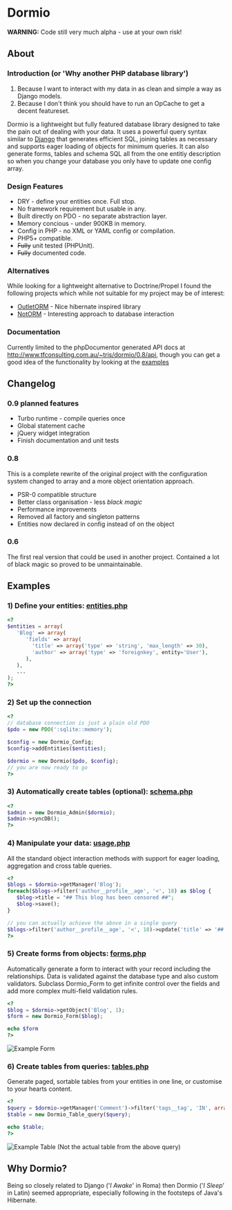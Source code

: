 # Dormio
**WARNING:** Code still very much alpha - use at your own risk!

## About

### Introduction (or 'Why another PHP database library')

1. Because I want to interact with my data in as clean and simple a way as Django models.
2. Because I don't think you should have to run an OpCache to get a decent featureset.

Dormio is a lightweight but fully featured database library designed to take the pain out of dealing with your data.
It uses a powerful query syntax similar to [Django](https://www.djangoproject.com/) that generates efficient SQL, joining tables as necessary and supports 
eager loading of objects for minimum queries.  It can also generate forms, tables and schema SQL all from the one entitiy
description so when you change your database you only have to update one config array.

### Design Features

* DRY - define your entities once. Full stop.
* No framework requirement but usable in any.
* Built directly on PDO - no separate abstraction layer.
* Memory concious - under 900KB in memory.
* Config in PHP - no XML or YAML config or compilation.
* PHP5+ compatible.
* <del>Fully</del> unit tested (PHPUnit).
* <del>Fully</del> documented code.

### Alternatives

While looking for a lightweight alternative to Doctrine/Propel I found the following projects which
while not suitable for my project may be of interest:

* [OutletORM](http://www.outlet-orm.org/site/) - Nice hibernate inspired library
* [NotORM](http://www.notorm.com/) - Interesting approach to database interaction

### Documentation
Currently limited to the phpDocumentor generated API docs at http://www.tfconsulting.com.au/~tris/dormio/0.8/api, though
you can get a good idea of the functionality by looking at the [examples](/tf198/dormio/blob/0.8/docs/examples)

## Changelog

### 0.9 planned features

* Turbo runtime - compile queries once
* Global statement cache
* jQuery widget integration
* Finish documentation and unit tests

### 0.8
This is a complete rewrite of the original project with the configuration system changed to array and
a more object orientation approach.

* PSR-0 compatible structure
* Better class organisation - less *black magic*
* Performance improvements
* Removed all factory and singleton patterns
* Entities now declared in config instead of on the object

### 0.6
The first real version that could be used in another project.  Contained a lot of black magic so proved
to be unmaintainable.

## Examples

### 1) Define your entities: [entities.php](/tf198/dormio/blob/0.8/docs/examples/entities.php)
```php
<?
$entities = array(
   'Blog' => array(
      'fields' => array(
      	'title' => array('type' => 'string', 'max_length' => 30),
      	'author' => array('type' => 'foreignkey', entity='User'),
      ),
   ),
   ...
);
?>
```

### 2) Set up the connection
```php
<?
// database connection is just a plain old PDO
$pdo = new PDO(':sqlite::memory');

$config = new Dormio_Config;
$config->addEntities($entities);

$dormio = new Dormio($pdo, $config);
// you are now ready to go
?>
```

### 3) Automatically create tables (optional): [schema.php](/tf198/dormio/blob/0.8/docs/examples/schema.php)
```php
<?
$admin = new Dormio_Admin($dormio);
$admin->syncDB();
?>
```

### 4) Manipulate your data: [usage.php](/tf198/dormio/blob/0.8/docs/examples/usage.php)
All the standard object interaction methods with support for eager loading, aggregation and cross
table queries.
```php
<?
$blogs = $dormio->getManager('Blog');
foreach($blogs->filter('author__profile__age', '<', 18) as $blog {
   $blog->title = "## This blog has been censored ##";
   $blog->save();
}

// you can actually achieve the above in a single query
$blogs->filter('author__profile__age', '<', 18)->update('title' => '## This blog has been censored ##');
?>
```

### 5) Create forms from objects: [forms.php](/tf198/dormio/blob/0.8/docs/examples/forms.php)
Automatically generate a form to interact with your record including the relationships.  Data is validated
against the database type and also custom validators. Subclass Dormio_Form to get infinite control over the 
fields and add more complex multi-field validation rules.
```php
<?
$blog = $dormio->getObject('Blog', 1);
$form = new Dormio_Form($blog);

echo $form
?>
```
![Example Form](/tf198/dormio/raw/0.8/docs/images/example_form.png)

### 6) Create tables from queries: [tables.php](/tf198/dormio/blob/0.8/docs/examples/tables.php)
Generate paged, sortable tables from your entities in one line, or customise to your hearts content.
```php
<?
$query = $dormio->getManager('Comment')->filter('tags__tag', 'IN', array('Red', 'Green'));
$table = new Dormio_Table_query($query);

echo $table;
?>
```
![Example Table](/tf198/dormio/raw/0.8/docs/images/example_table.png)
(Not the actual table from the above query)

## Why Dormio?
Being so closely related to Django ('_I Awake_' in Roma) then Dormio ('_I Sleep_' in Latin) seemed appropriate,
especially following in the footsteps of Java's Hibernate.
